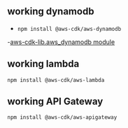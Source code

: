 ## working dynamodb

- `npm install @aws-cdk/aws-dynamodb`

-[aws-cdk-lib.aws_dynamodb module](https://docs.aws.amazon.com/cdk/api/v2/docs/aws-cdk-lib.aws_dynamodb-readme.html)

## working lambda

`npm install @aws-cdk/aws-lambda`

## working API Gateway

`npm install @aws-cdk/aws-apigateway`
